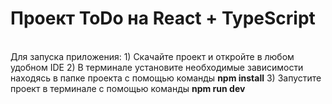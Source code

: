 <h1>Проект ToDo на React + TypeScript </h1></br>
Для запуска приложения:
1) Скачайте проект и откройте в любом удобном IDE 
2) В терминале установите необходимые зависимости находясь в папке проекта с помощью команды <b>npm install</b>
3) Запустите проект в терминале с помощью команды <b> npm run dev </b>

